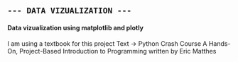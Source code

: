 ## `--- DATA VIZUALIZATION ---`

#### Data vizualization using matplotlib and plotly

I am using a textbook for this project
Text -> Python Crash Course A Hands-On, Project-Based Introduction to Programming
written by Eric Matthes
